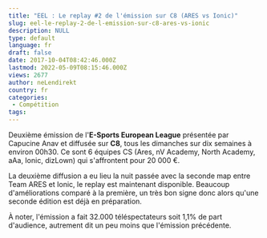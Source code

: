 ```yaml
---
title: "EEL : Le replay #2 de l'émission sur C8 (ARES vs Ionic)"
slug: eel-le-replay-2-de-l-emission-sur-c8-ares-vs-ionic
description: NULL
type: default
language: fr
draft: false
date: 2017-10-04T08:42:46.000Z
lastmod: 2022-05-09T08:15:46.000Z
views: 2677
author: neLendirekt
country: fr
categories:
 - Compétition
tags:
---
```

Deuxième émission de l'**E-Sports European League** présentée par Capucine Anav et diffusée sur **C8**, tous les dimanches sur dix semaines à environ 00h30\. Ce sont 6 équipes CS (Ares, nV Academy, North Academy, aAa, Ionic, dizLown) qui s'affrontent pour 20 000 €. 

La deuxième diffusion a eu lieu la nuit passée avec la seconde map entre Team ARES et Ionic, le replay est maintenant disponible. Beaucoup d'améliorations comparé à la première, un très bon signe donc alors qu'une seconde édition est déjà en préparation.

[](https://www.twitch.tv/eselkidoprod?tt%5Fmedium=vod%5Fembed&tt%5Fcontent=text%5Flink)

À noter, l'émission a fait 32.000 téléspectateurs soit 1,1% de part d'audience, autrement dit un peu moins que l'émission précédente.
